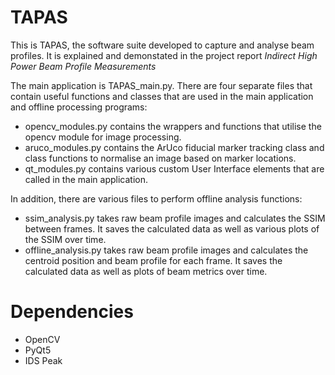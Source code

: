 # TAPAS
This is TAPAS, the software suite developed to capture and analyse beam profiles. It is explained and demonstated in the project report *Indirect High Power Beam Profile Measurements*


The main application is TAPAS\_main.py. 
There are four separate files that contain useful functions and classes that are used in the main application and offline processing programs:
 * opencv\_modules.py contains the wrappers and functions that utilise the opencv module for image processing.
 * aruco\_modules.py contains the ArUco fiducial marker tracking class and class functions to normalise an image based on marker locations.
 * qt\_modules.py contains various custom User Interface elements that are called in the main application.

In addition, there are various files to perform offline analysis functions:
 * ssim\_analysis.py takes raw beam profile images and calculates the SSIM between frames. It saves the calculated data as well as various plots of the SSIM over time.
 * offline\_analysis.py takes raw beam profile images and calculates the centroid position and beam profile for each frame. It saves the calculated data as well as plots of beam metrics over time.

# Dependencies
  * OpenCV
  * PyQt5
  * IDS Peak
